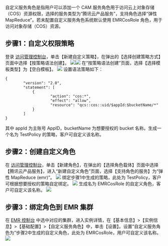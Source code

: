 自定义服务角色是指用户可以添加一个 CAM 服务角色用于访问云上对象存储（COS）资源权限，选择的服务类型为“腾讯云产品服务”，支持角色选择“弹性 MapReduce”。若未配置自定义服务角色系统默认使用 EMRCosRole 角色，用于访问对象存储（COS）资源。

## 步骤1：自定义权限策略
登录 [访问管理控制台](https://console.cloud.tencent.com/cam/policy)，单击【新建自定义策略】，在弹出的【选择创建策略方式】页面中选择【按策略语法创建】。
![](https://main.qcloudimg.com/raw/e28ac2aa141749fc130c3a68d9816ec6.png)![](https://main.qcloudimg.com/raw/764fe9cafee4eaf6258e428a263583f7.png)
在“按策略语法创建”页面，选择【选择模板类型】为【空白模板】。
![](https://main.qcloudimg.com/raw/60a293ebe5e294c962f7a35c9e0d4a47.png)
设置语法策略如下：
```
{
		"version": "2.0",
		"statement": [
			{
					"action": "cos:*",
					"effect": "allow",
					"resource": "qcs::cos::uid/$appId:$bucketName/*"
			}
		]
}
```
其中 appId 为主账号 AppID，bucketName 为想要授权的 bucket 名称。生成一个名为 TestPolicy 的策略，客户可自定义该名称。

## 步骤2：创建自定义角色
在 [访问管理控制台](https://console.cloud.tencent.com/cam/role)，单击【新建角色】，在弹出的【选择角色载体】页面中选择【腾讯云产品服务】，进入“新建自定义角色”页面，选择【支持角色的服务】为“弹性 MapReduce (emr)”。
 ![](https://main.qcloudimg.com/raw/8a2c3390113db3906cb6e51b6ea116c8.png)
绑定步骤1中生成的策略，此处为 TestPolicy，客户可根据想要授权的策略自定绑定。
![](https://main.qcloudimg.com/raw/92ffed8ad20b938512155579b3f8abb7.png)
生成名为 EMRCosRole 的自定义角色，客户可自定义该名称。
![](https://main.qcloudimg.com/raw/3ae7ea94340788ec573bbe6b11dcf6e0.png)

## 步骤3：绑定角色到 EMR 集群
在 [EMR 控制台](https://console.cloud.tencent.com/emr) 中选中对应的集群，进入实例详情，在【基本信息】>【实例信息】>【基础配置】>【自定义服务角色】中，单击【设置】。设置“自定义服务角色为”步骤2中生成的自定义角色，此处为 EMRCosRole，用户可自定义该名称。
![](https://main.qcloudimg.com/raw/0ec34117f97626b675713ea4b1b1593f.png)
